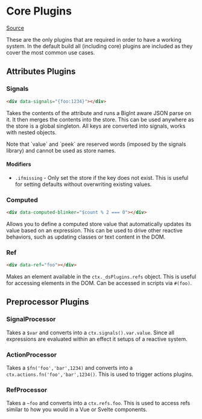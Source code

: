 # Core Plugins

[Source](https://github.com/starfederation/datastar/blob/main/packages/library/src/lib/plugins/official/core.ts)

These are the only plugins that are required in order to have a working system. In the default build all (including core) plugins are included as they cover the most common use cases.

## Attributes Plugins

### Signals

```html
<div data-signals="{foo:1234}"></div>
```

Takes the contents of the attribute and runs a BigInt aware JSON parse on it. It then merges the contents into the store. This can be used anywhere as the store is a global singleton. All keys are converted into signals, works with nested objects.

<div class="alert alert-info">
    <div>
        Note that `value` and `peek` are reserved words (imposed by the signals library) and cannot be used as store names.
    </div>
</div>

#### Modifiers

- `.ifmissing` - Only set the store if the key does not exist. This is useful for setting defaults without overwriting existing values.

### Computed

```html
<div data-computed-blinker="$count % 2 === 0"></div>
```

Allows you to define a computed store value that automatically updates its value based on an expression. This can be used to drive other reactive behaviors, such as updating classes or text content in the DOM.

### Ref

```html
<div data-ref="foo"></div>
```

Makes an element available in the `ctx._dsPlugins.refs` object. This is useful for accessing elements in the DOM. Can be accessed in scripts via `#(foo)`.

## Preprocessor Plugins

### SignalProcessor

Takes a `$var` and converts into a `ctx.signals().var.value`. Since all expressions are evaluated within an effect it setups of a reactive system.

### ActionProcessor

Takes a `$fn('foo','bar',1234)` and converts into a `ctx.actions.fn('foo','bar',1234()`. This is used to trigger actions plugins.

### RefProcessor

Takes a `~foo` and converts into a `ctx.refs.foo`. This is used to access refs similar to how you would in a Vue or Svelte components.
